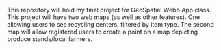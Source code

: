 This repository will hold my final project for GeoSpatial Webb App class.  This project will have two web maps (as well as 
other features).  One allowing users to see recycling centers, filtered by item type.  The second map will allow 
registered users to create a point on a map depicting produce stands/local farmers.  